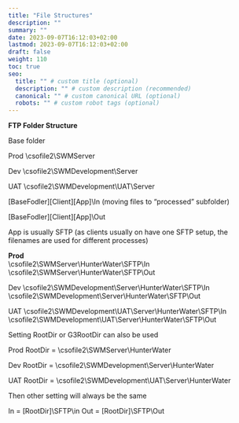 ```yaml
---
title: "File Structures"
description: ""
summary: ""
date: 2023-09-07T16:12:03+02:00
lastmod: 2023-09-07T16:12:03+02:00
draft: false
weight: 110
toc: true
seo:
  title: "" # custom title (optional)
  description: "" # custom description (recommended)
  canonical: "" # custom canonical URL (optional)
  robots: "" # custom robot tags (optional)
---
```


**FTP Folder Structure**

Base folder

Prod
\\csofile2\SWMServer

Dev
\\csofile2\SWMDevelopment\Server

UAT
\\csofile2\SWMDevelopment\UAT\Server

[BaseFodler]\[Client]\[App]\In (moving files to “processed” subfolder)

[BaseFodler]\[Client]\[App]\Out

App is usually SFTP (as clients usually on have one SFTP setup, the filenames are used for different processes)

**Prod**  
\\csofile2\SWMServer\HunterWater\SFTP\In  
\\csofile2\SWMServer\HunterWater\SFTP\Out  

Dev
\\csofile2\SWMDevelopment\Server\HunterWater\SFTP\In
\\csofile2\SWMDevelopment\Server\HunterWater\SFTP\Out

UAT
\\csofile2\SWMDevelopment\UAT\Server\HunterWater\SFTP\In
\\csofile2\SWMDevelopment\UAT\Server\HunterWater\SFTP\Out

Setting RootDir or G3RootDir can also be used

Prod
RootDir = \\csofile2\SWMServer\HunterWater

Dev
RootDir = \\csofile2\SWMDevelopment\Server\HunterWater

UAT
RootDir = \\csofile2\SWMDevelopment\UAT\Server\HunterWater

Then other setting will always be the same

In = [RootDir]\SFTP\in
Out = [RootDir]\SFTP\Out
